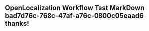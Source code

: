 <properties
ms.topic="hero-topic"
ms.test1="hero-topic"
ms.test2="test"/>

## OpenLocalization Workflow Test MarkDown bad7d76c-768c-47af-a76c-0800c05eaad6 thanks!
